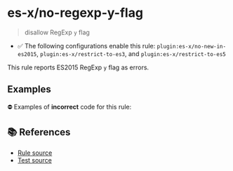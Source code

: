 # es-x/no-regexp-y-flag
> disallow RegExp `y` flag

- ✅ The following configurations enable this rule: `plugin:es-x/no-new-in-es2015`, `plugin:es-x/restrict-to-es3`, and `plugin:es-x/restrict-to-es5`

This rule reports ES2015 RegExp `y` flag as errors.

## Examples

⛔ Examples of **incorrect** code for this rule:

<eslint-playground type="bad" code="/*eslint es-x/no-regexp-y-flag: error */
const r1 = /foo/y
" />

## 📚 References

- [Rule source](https://github.com/ota-meshi/eslint-plugin-es-x/blob/v4.1.0/lib/rules/no-regexp-y-flag.js)
- [Test source](https://github.com/ota-meshi/eslint-plugin-es-x/blob/v4.1.0/tests/lib/rules/no-regexp-y-flag.js)
